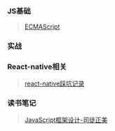 ### JS基础
> [ECMAScript](https://github.com/liquidTM/Blog/wiki)

### 实战
> 
### React-native相关
> [react-native踩坑记录](https://github.com/liquidTM/Blog/issues?q=is%3Aopen+is%3Aissue+label%3Areact-native)
### 读书笔记
> [JavaScript框架设计-司徒正美](https://github.com/liquidTM/Blog/issues?q=is%3Aopen+is%3Aissue+label%3Ajs%E6%A1%86%E6%9E%B6%E8%AE%BE%E8%AE%A1%E7%AC%94%E8%AE%B0)
